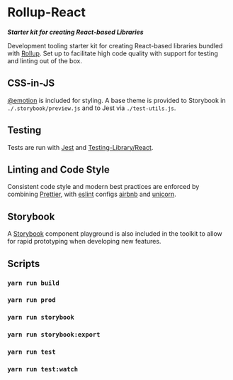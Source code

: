 # Rollup-React
***Starter kit for creating React-based Libraries***

Development tooling starter kit for creating React-based libraries bundled with [Rollup](). Set up to facilitate high code quality with support for testing and linting out of the box.

## CSS-in-JS
[@emotion]() is included for styling. A base theme is provided to Storybook in `./.storybook/preview.js` and to Jest via `./test-utils.js`.

## Testing
Tests are run with [Jest]() and [Testing-Library/React]().

## Linting and Code Style
Consistent code style and modern best practices are enforced by combining [Prettier](), with [eslint]() configs [airbnb]() and [unicorn]().

## Storybook
A [Storybook]() component playground is also included in the toolkit to allow for rapid prototyping when developing new features.

## Scripts

### `yarn run build`

### `yarn run prod`

### `yarn run storybook`

### `yarn run storybook:export`

### `yarn run test`

### `yarn run test:watch`
